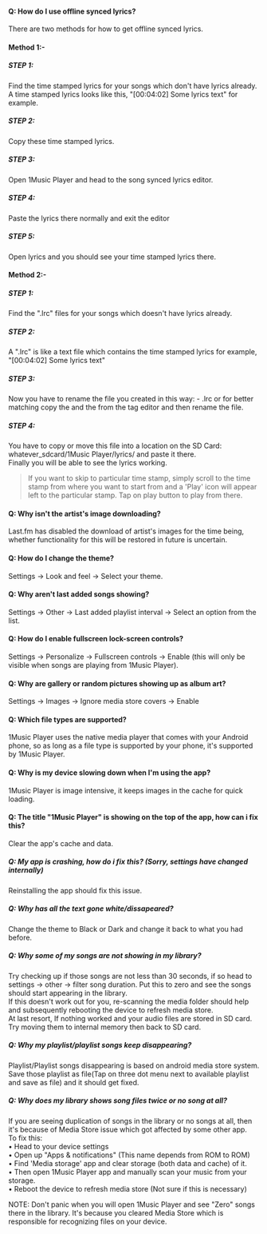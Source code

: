 #### Q: How do I use offline synced lyrics?
There are two methods for how to get offline synced lyrics.

#### Method 1:-
##### STEP 1:
Find the time stamped lyrics for your songs which don't have lyrics already. A time stamped lyrics looks like this, "\[00:04:02\] Some lyrics text" for example.
##### STEP 2:
Copy these time stamped lyrics.
##### STEP 3:
Open 1Music Player and head to the song synced lyrics editor.
##### STEP 4:
Paste the lyrics there normally and exit the editor
##### STEP 5:
Open lyrics and you should see your time stamped lyrics there.

#### Method 2:-
##### STEP 1:
Find the ".lrc" files for your songs which doesn't have lyrics already.
##### STEP 2:
A ".lrc" is like a text file which contains the time stamped lyrics for example, "\[00:04:02\] Some lyrics text"
##### STEP 3:
Now you have to rename the file you created in this way: - .lrc or for better matching copy the and the from the tag editor and then rename the file.
##### STEP 4:
You have to copy or move this file into a location on the SD Card: whatever\_sdcard/1Music Player/lyrics/ and paste it there.  
Finally you will be able to see the lyrics working.

> If you want to skip to particular time stamp, simply scroll to the time stamp from where you want to start from and a 'Play' icon will appear left to the particular stamp. Tap on play button to play from there.


#### Q: Why isn't the artist's image downloading?
Last.fm has disabled the download of artist's images for the time being, whether functionality for this will be restored in future is uncertain.

#### Q: How do I change the theme?
Settings -> Look and feel -> Select your theme.

#### Q: Why aren't last added songs showing?
Settings -> Other -> Last added playlist interval -> Select an option from the list.

#### Q: How do I enable fullscreen lock-screen controls?
Settings -> Personalize -> Fullscreen controls -> Enable (this will only be visible when songs are playing from 1Music Player).

#### Q: Why are gallery or random pictures showing up as album art?
Settings -> Images -> Ignore media store covers -> Enable

#### Q: Which file types are supported?
1Music Player uses the native media player that comes with your Android phone, so as long as a file type is supported by your phone, it's supported by 1Music Player.

#### Q: Why is my device slowing down when I'm using the app?
1Music Player is image intensive, it keeps images in the cache for quick loading.

#### Q: The title "1Music Player" is showing on the top of the app, how can i fix this?
Clear the app's cache and data.

##### Q: My app is crashing, how do i fix this? (Sorry, settings have changed internally)
Reinstalling the app should fix this issue.

##### Q: Why has all the text gone white/dissapeared?
Change the theme to Black or Dark and change it back to what you had before.

##### Q: Why some of my songs are not showing in my library?
Try checking up if those songs are not less than 30 seconds, if so head to settings -> other -> filter song duration. Put this to zero and see the songs should start appearing in the library.  
If this doesn't work out for you, re-scanning the media folder should help and subsequently rebooting the device to refresh media store.  
At last resort, If nothing worked and your audio files are stored in SD card. Try moving them to internal memory then back to SD card.

##### Q: Why my playlist/playlist songs keep disappearing?
Playlist/Playlist songs disappearing is based on android media store system. Save those playlist as file(Tap on three dot menu next to available playlist and save as file) and it should get fixed.

##### Q: Why does my library shows song files twice or no song at all?
If you are seeing duplication of songs in the library or no songs at all, then it's because of Media Store issue which got affected by some other app.  
To fix this:  
• Head to your device settings  
• Open up "Apps & notifications" (This name depends from ROM to ROM)  
• Find 'Media storage' app and clear storage (both data and cache) of it.  
• Then open 1Music Player app and manually scan your music from your storage.  
• Reboot the device to refresh media store (Not sure if this is necessary)

NOTE: Don't panic when you will open 1Music Player and see "Zero" songs there in the library. It's because you cleared Media Store which is responsible for recognizing files on your device.
